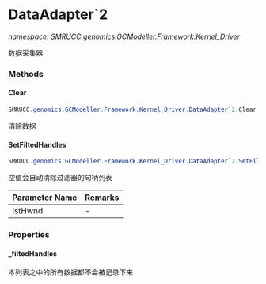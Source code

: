 ﻿# DataAdapter`2
_namespace: [SMRUCC.genomics.GCModeller.Framework.Kernel_Driver](./index.md)_

数据采集器



### Methods

#### Clear
```csharp
SMRUCC.genomics.GCModeller.Framework.Kernel_Driver.DataAdapter`2.Clear
```
清除数据

#### SetFiltedHandles
```csharp
SMRUCC.genomics.GCModeller.Framework.Kernel_Driver.DataAdapter`2.SetFiltedHandles(System.Int64[])
```
空值会自动清除过滤器的句柄列表

|Parameter Name|Remarks|
|--------------|-------|
|lstHwnd|-|



### Properties

#### _filtedHandles
本列表之中的所有数据都不会被记录下来
